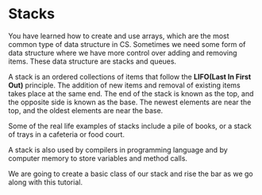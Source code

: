 # Stacks

You have learned how to create and use arrays, which are the most common type of data structure in CS. Sometimes we need some form of data structure where we have more control over adding and removing items. These data structure are stacks and queues.

A stack is an ordered collections of items that follow the **LIFO(Last In First Out)** principle. The addition of new items and removal of existing items takes place at the same end. The end of the stack is known as the top, and the opposite side is known as the base. The newest elements are near the top, and the oldest elements are near the base.

Some of the real life examples of stacks include a pile of books, or a stack of trays in a cafeteria or food court.

A stack is also used by compilers in programming language and by computer memory to store variables and method calls.

We are going to create a basic class of our stack and rise the bar as we go along  with this tutorial.
